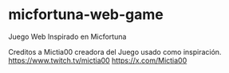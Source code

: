 ﻿# micfortuna-web-game
Juego Web Inspirado en Micfortuna

Creditos a Mictia00 creadora del Juego usado como inspiración.
https://www.twitch.tv/mictia00
https://x.com/Mictia00
